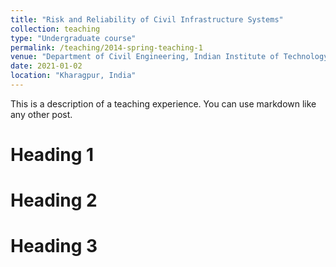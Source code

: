```yaml
---
title: "Risk and Reliability of Civil Infrastructure Systems"
collection: teaching
type: "Undergraduate course"
permalink: /teaching/2014-spring-teaching-1
venue: "Department of Civil Engineering, Indian Institute of Technology Kharagpur"
date: 2021-01-02
location: "Kharagpur, India"
---
```


This is a description of a teaching experience. You can use markdown like any other post.

Heading 1
======

Heading 2
======

Heading 3
======
